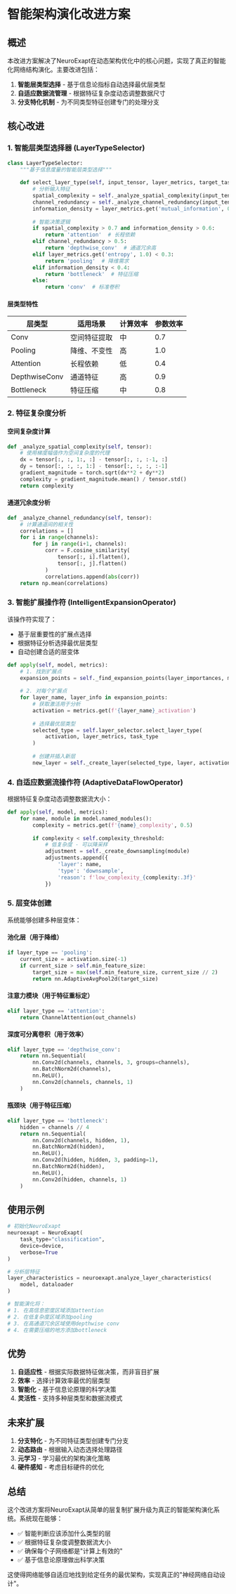 # 智能架构演化改进方案

## 概述

本改进方案解决了NeuroExapt在动态架构优化中的核心问题，实现了真正的智能化网络结构演化。主要改进包括：

1. **智能层类型选择** - 基于信息论指标自动选择最优层类型
2. **自适应数据流管理** - 根据特征复杂度动态调整数据尺寸
3. **分支特化机制** - 为不同类型特征创建专门的处理分支

## 核心改进

### 1. 智能层类型选择器 (LayerTypeSelector)

```python
class LayerTypeSelector:
    """基于信息度量的智能层类型选择"""
    
    def select_layer_type(self, input_tensor, layer_metrics, target_task):
        # 分析输入特征
        spatial_complexity = self._analyze_spatial_complexity(input_tensor)
        channel_redundancy = self._analyze_channel_redundancy(input_tensor)
        information_density = layer_metrics.get('mutual_information', 0.5)
        
        # 智能决策逻辑
        if spatial_complexity > 0.7 and information_density > 0.6:
            return 'attention'  # 长程依赖
        elif channel_redundancy > 0.5:
            return 'depthwise_conv'  # 通道冗余高
        elif layer_metrics.get('entropy', 1.0) < 0.3:
            return 'pooling'  # 降维需求
        elif information_density < 0.4:
            return 'bottleneck'  # 特征压缩
        else:
            return 'conv'  # 标准卷积
```

#### 层类型特性

| 层类型 | 适用场景 | 计算效率 | 参数效率 |
|--------|----------|----------|----------|
| Conv | 空间特征提取 | 中 | 0.7 |
| Pooling | 降维、不变性 | 高 | 1.0 |
| Attention | 长程依赖 | 低 | 0.4 |
| DepthwiseConv | 通道特征 | 高 | 0.9 |
| Bottleneck | 特征压缩 | 中 | 0.8 |

### 2. 特征复杂度分析

#### 空间复杂度计算
```python
def _analyze_spatial_complexity(self, tensor):
    # 使用梯度幅值作为空间复杂度的代理
    dx = tensor[:, :, 1:, :] - tensor[:, :, :-1, :]
    dy = tensor[:, :, :, 1:] - tensor[:, :, :, :-1]
    gradient_magnitude = torch.sqrt(dx**2 + dy**2)
    complexity = gradient_magnitude.mean() / tensor.std()
    return complexity
```

#### 通道冗余度分析
```python
def _analyze_channel_redundancy(self, tensor):
    # 计算通道间的相关性
    correlations = []
    for i in range(channels):
        for j in range(i+1, channels):
            corr = F.cosine_similarity(
                tensor[:, i].flatten(),
                tensor[:, j].flatten()
            )
            correlations.append(abs(corr))
    return np.mean(correlations)
```

### 3. 智能扩展操作符 (IntelligentExpansionOperator)

该操作符实现了：
- 基于层重要性的扩展点选择
- 根据特征分析选择最优层类型
- 自动创建合适的层变体

```python
def apply(self, model, metrics):
    # 1. 找到扩展点
    expansion_points = self._find_expansion_points(layer_importances, model)
    
    # 2. 对每个扩展点
    for layer_name, layer_info in expansion_points:
        # 获取激活用于分析
        activation = metrics.get(f'{layer_name}_activation')
        
        # 选择最优层类型
        selected_type = self.layer_selector.select_layer_type(
            activation, layer_metrics, task_type
        )
        
        # 创建并插入新层
        new_layer = self._create_layer(selected_type, layer, activation)
```

### 4. 自适应数据流操作符 (AdaptiveDataFlowOperator)

根据特征复杂度动态调整数据流大小：

```python
def apply(self, model, metrics):
    for name, module in model.named_modules():
        complexity = metrics.get(f'{name}_complexity', 0.5)
        
        if complexity < self.complexity_threshold:
            # 低复杂度 - 可以降采样
            adjustment = self._create_downsampling(module)
            adjustments.append({
                'layer': name,
                'type': 'downsample',
                'reason': f'low_complexity_{complexity:.3f}'
            })
```

### 5. 层变体创建

系统能够创建多种层变体：

#### 池化层（用于降维）
```python
if layer_type == 'pooling':
    current_size = activation.size(-1)
    if current_size > self.min_feature_size:
        target_size = max(self.min_feature_size, current_size // 2)
        return nn.AdaptiveAvgPool2d(target_size)
```

#### 注意力模块（用于特征重标定）
```python
elif layer_type == 'attention':
    return ChannelAttention(out_channels)
```

#### 深度可分离卷积（用于效率）
```python
elif layer_type == 'depthwise_conv':
    return nn.Sequential(
        nn.Conv2d(channels, channels, 3, groups=channels),
        nn.BatchNorm2d(channels),
        nn.ReLU(),
        nn.Conv2d(channels, channels, 1)
    )
```

#### 瓶颈块（用于特征压缩）
```python
elif layer_type == 'bottleneck':
    hidden = channels // 4
    return nn.Sequential(
        nn.Conv2d(channels, hidden, 1),
        nn.BatchNorm2d(hidden),
        nn.ReLU(),
        nn.Conv2d(hidden, hidden, 3, padding=1),
        nn.BatchNorm2d(hidden),
        nn.ReLU(),
        nn.Conv2d(hidden, channels, 1)
    )
```

## 使用示例

```python
# 初始化NeuroExapt
neuroexapt = NeuroExapt(
    task_type="classification",
    device=device,
    verbose=True
)

# 分析层特征
layer_characteristics = neuroexapt.analyze_layer_characteristics(
    model, dataloader
)

# 智能演化将：
# 1. 在高信息密度区域添加attention
# 2. 在低复杂度区域添加pooling
# 3. 在高通道冗余区域使用depthwise conv
# 4. 在需要压缩的地方添加bottleneck
```

## 优势

1. **自适应性** - 根据实际数据特征做决策，而非盲目扩展
2. **效率** - 选择计算效率最优的层类型
3. **智能化** - 基于信息论原理的科学决策
4. **灵活性** - 支持多种层类型和数据流模式

## 未来扩展

1. **分支特化** - 为不同特征类型创建专门分支
2. **动态路由** - 根据输入动态选择处理路径
3. **元学习** - 学习最优的架构演化策略
4. **硬件感知** - 考虑目标硬件的优化

## 总结

这个改进方案将NeuroExapt从简单的层复制扩展升级为真正的智能架构演化系统。系统现在能够：

- ✅ 智能判断应该添加什么类型的层
- ✅ 根据特征复杂度调整数据流大小
- ✅ 确保每个子网络都是"计算上有效的"
- ✅ 基于信息论原理做出科学决策

这使得网络能够自适应地找到给定任务的最优架构，实现真正的"神经网络自动设计"。 